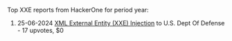 Top XXE reports from HackerOne for period year:

1. 25-06-2024 [XML External Entity (XXE) Injection](https://hackerone.com/reports/2573567) to U.S. Dept Of Defense - 17 upvotes, $0
